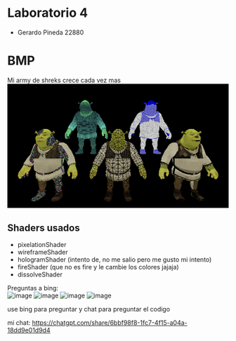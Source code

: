 # Laboratorio 4
* Gerardo Pineda 22880

# BMP
Mi army de shreks crece cada vez mas
<img src="https://github.com/Gerax5/Graficas/blob/lab005/BMP/army.bmp" />

## Shaders usados
* pixelationShader
* wireframeShader
* hologramShader (intento de, no me salio pero me gusto mi intento)
* fireShader (que no es fire y le cambie los colores jajaja)
* dissolveShader  

Preguntas a bing:  
![image](https://github.com/user-attachments/assets/d01ae77e-6a3a-43ae-9398-2553677e03de)
![image](https://github.com/user-attachments/assets/2c512329-060a-48e0-a8e5-c84497c994e1)
![image](https://github.com/user-attachments/assets/a93ce760-fa17-4a02-a0b4-f30019e34404)
![image](https://github.com/user-attachments/assets/64182197-5bc5-4e5c-9780-8eaaa4d82522)

use bing para preguntar y chat para preguntar el codigo  

mi chat: https://chatgpt.com/share/6bbf98f8-1fc7-4f15-a04a-18dd9e01d9d4
